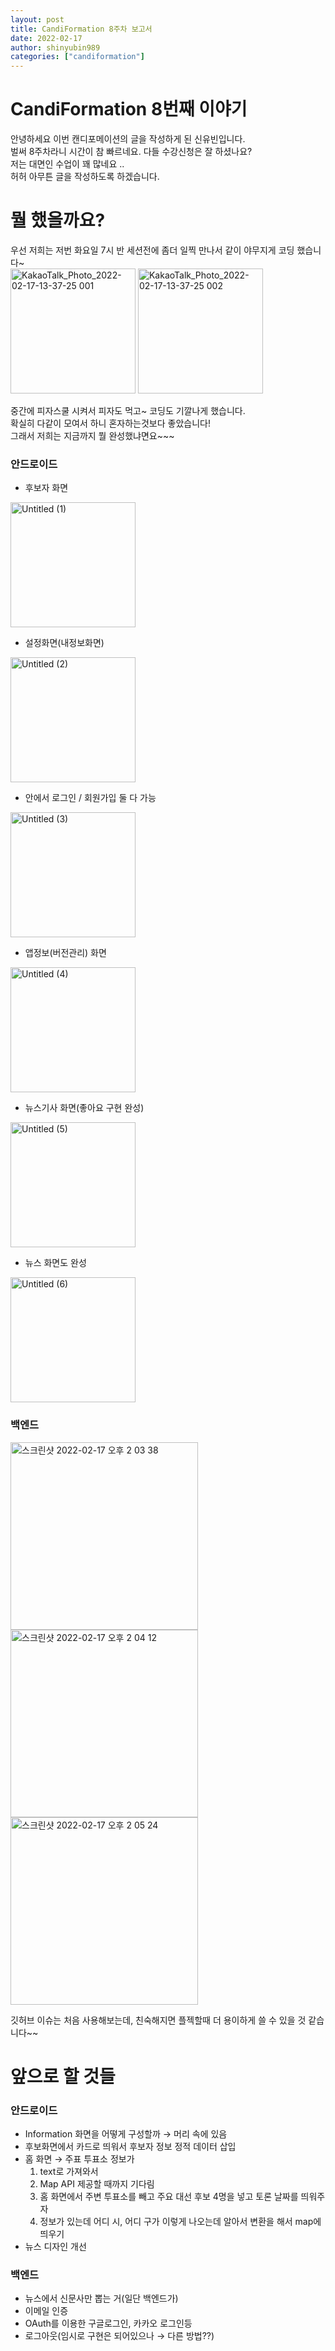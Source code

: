 ```yaml
---
layout: post
title: CandiFormation 8주차 보고서
date: 2022-02-17
author: shinyubin989
categories: ["candiformation"]
---
```


# CandiFormation 8번째 이야기
안녕하세요 이번 캔디포메이션의 글을 작성하게 된 신유빈입니다.   
벌써 8주차라니 시간이 참 빠르네요. 다들 수강신청은 잘 하셨나요?   
저는 대면인 수업이 꽤 많네요 ..   
허허 아무튼 글을 작성하도록 하겠습니다.

# 뭘 했을까요?
우선 저희는 저번 화요일 7시 반 세션전에 좀더 일찍 만나서 같이 야무지게 코딩 했습니다~   
<img height="200" alt="KakaoTalk_Photo_2022-02-17-13-37-25 001" src="https://user-images.githubusercontent.com/69676101/154406353-2e1ac991-707d-4063-8bcb-4e9b4dd5140c.jpeg">
<img height="200" alt="KakaoTalk_Photo_2022-02-17-13-37-25 002" src="https://user-images.githubusercontent.com/69676101/154406576-68f8fc0e-6457-44b0-8d27-74dcd93f8924.jpeg">

중간에 피자스쿨 시켜서 피자도 먹고~ 코딩도 기깔나게 했습니다.   
확실히 다같이 모여서 하니 혼자하는것보다 좋았습니다!   
그래서 저희는 지금까지 뭘 완성했냐면요~~~

### 안드로이드

- 후보자 화면   
<img width="200" alt="Untitled (1)" src="https://user-images.githubusercontent.com/69676101/154407932-bbda625b-e222-4727-a24e-67069046db8a.png">


- 설정화면(내정보화면)   
<img width="200" alt="Untitled (2)" src="https://user-images.githubusercontent.com/69676101/154407930-b7fc09d0-2e3c-4dad-b615-967bf3304d3c.png">


- 안에서 로그인 / 회원가입 둘 다 가능   
<img width="200" alt="Untitled (3)" src="https://user-images.githubusercontent.com/69676101/154407928-4998cc9e-d0f2-42fb-ba80-85094d3e861b.png">


- 앱정보(버전관리) 화면   
<img width="200" alt="Untitled (4)" src="https://user-images.githubusercontent.com/69676101/154407922-674e7ab8-86fe-4a40-bfba-efd52419c1ff.png">


- 뉴스기사 화면(좋아요 구현 완성)   
<img width="200" alt="Untitled (5)" src="https://user-images.githubusercontent.com/69676101/154407918-ba6c8390-fbaf-489d-9673-6b7fecabc6fe.png">


- 뉴스 화면도 완성   
<img width="200" alt="Untitled (6)" src="https://user-images.githubusercontent.com/69676101/154407910-0011e3e3-693d-4ab9-8895-162631a5e8ce.png">


### 백엔드

<img width="300" alt="스크린샷 2022-02-17 오후 2 03 38" src="https://user-images.githubusercontent.com/69676101/154409251-2431709e-ad5e-4775-b531-936768957891.png">   
<img width="300" alt="스크린샷 2022-02-17 오후 2 04 12" src="https://user-images.githubusercontent.com/69676101/154409268-874605e4-1432-4b3b-beaa-a3ac88307d15.png">
<img width="300" alt="스크린샷 2022-02-17 오후 2 05 24" src="https://user-images.githubusercontent.com/69676101/154409269-11aca147-cdfa-4a49-bfde-73f3fbae78af.png">

깃허브 이슈는 처음 사용해보는데, 친숙해지면 플젝할때 더 용이하게 쓸 수 있을 것 같습니다~~


# 앞으로 할 것들
### 안드로이드

- Information 화면을 어떻게 구성할까 → 머리 속에 있음
- 후보화면에서 카드로 띄워서 후보자 정보 정적 데이터 삽입
- 홈 화면 → 주표 투표소 정보가 
  1. text로 가져와서 
  2. Map API 제공할 때까지 기다림 
  3. 홈 화면에서 주변 투표소를 빼고 주요 대선 후보 4명을 넣고 토론 날짜를 띄워주자 
  4. 정보가 있는데 어디 시, 어디 구가 이렇게 나오는데 알아서 변환을 해서 map에 띄우기
- 뉴스 디자인 개선

### 백엔드

- 뉴스에서 신문사만 뽑는 거(일단 백엔드가)
- 이메일 인증
- OAuth를 이용한 구글로그인, 카카오 로그인등
- 로그아웃(임시로 구현은 되어있으나 → 다른 방법??)
